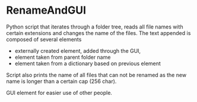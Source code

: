 # RenameAndGUI

Python script that iterates through a folder tree, reads all file names with certain extensions and changes the name of the files.
The text appended is composed of several elements 
- externally created element, added through the GUI, 
- element taken from parent folder name 
- element taken from a dictionary based on previous element

Script also prints the name of all files that can not be renamed as the new name is longer than a certain cap (256 char).

GUI element for easier use of other people.
